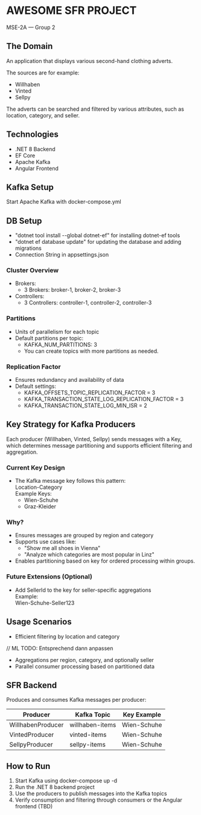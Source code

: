 # AWESOME SFR PROJECT
MSE-2A — Group 2

## The Domain
An application that displays various second-hand clothing adverts.

The sources are for example:
- Willhaben
- Vinted
- Sellpy

The adverts can be searched and filtered by various attributes, such as location, category, and seller.

## Technologies
- .NET 8 Backend
- EF Core
- Apache Kafka
- Angular Frontend

## Kafka Setup
Start Apache Kafka with docker-compose.yml

## DB Setup
- "dotnet tool install --global dotnet-ef" for installing dotnet-ef tools
- "dotnet ef database update" for updating the database and adding migrations
- Connection String in appsettings.json

### Cluster Overview
- Brokers:
    - 3 Brokers: broker-1, broker-2, broker-3
- Controllers:
    - 3 Controllers: controller-1, controller-2, controller-3

### Partitions
- Units of parallelism for each topic
- Default partitions per topic:
    - KAFKA_NUM_PARTITIONS: 3
    - You can create topics with more partitions as needed.

### Replication Factor
- Ensures redundancy and availability of data
- Default settings:
    - KAFKA_OFFSETS_TOPIC_REPLICATION_FACTOR = 3
    - KAFKA_TRANSACTION_STATE_LOG_REPLICATION_FACTOR = 3
    - KAFKA_TRANSACTION_STATE_LOG_MIN_ISR = 2

## Key Strategy for Kafka Producers

Each producer (Willhaben, Vinted, Sellpy) sends messages with a Key, which determines message partitioning and supports efficient filtering and aggregation.

### Current Key Design
- The Kafka message key follows this pattern:  
  Location-Category  
  Example Keys:
    - Wien-Schuhe
    - Graz-Kleider

### Why?
- Ensures messages are grouped by region and category
- Supports use cases like:
    - "Show me all shoes in Vienna"
    - "Analyze which categories are most popular in Linz"
- Enables partitioning based on key for ordered processing within groups.

### Future Extensions (Optional)
- Add SellerId to the key for seller-specific aggregations  
  Example:  
  Wien-Schuhe-Seller123

## Usage Scenarios
- Efficient filtering by location and category

// ML TODO: Entsprechend dann anpassen
- Aggregations per region, category, and optionally seller
- Parallel consumer processing based on partitioned data

## SFR Backend
Produces and consumes Kafka messages per producer:

| Producer            | Kafka Topic       | Key Example   |
|---------------------|-------------------|---------------|
| WillhabenProducer   | willhaben-items   | Wien-Schuhe   |
| VintedProducer      | vinted-items      | Wien-Schuhe   |
| SellpyProducer      | sellpy-items      | Wien-Schuhe   |

## How to Run
1. Start Kafka using docker-compose up -d
2. Run the .NET 8 backend project
3. Use the producers to publish messages into the Kafka topics
4. Verify consumption and filtering through consumers or the Angular frontend (TBD)